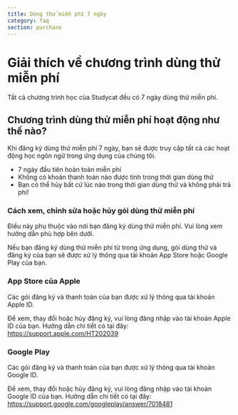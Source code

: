 ```yaml
---
title: Dùng thử miễn phí 7 ngày
category: faq
section: purchase
---
```

# Giải thích về chương trình dùng thử miễn phí


Tất cả chương trình học của Studycat đều có 7 ngày dùng thử miễn phí.


## Chương trình dùng thử miễn phí hoạt động như thế nào?


Khi đăng ký dùng thử miễn phí 7 ngày, bạn sẽ được truy cập tất cả các hoạt động học ngôn ngữ trong ứng dụng của chúng tôi.


* 7 ngày đầu tiên hoàn toàn miễn phí
* Không có khoản thanh toán nào được tính trong thời gian dùng thử
* Bạn có thể hủy bất cứ lúc nào trong thời gian dùng thử và không phải trả phí!


### Cách xem, chỉnh sửa hoặc hủy gói dùng thử miễn phí


Điều này phụ thuộc vào nơi bạn đăng ký dùng thử miễn phí. Vui lòng xem hướng dẫn phù hợp bên dưới.


Nếu bạn đăng ký dùng thử miễn phí từ trong ứng dụng, gói dùng thử và đăng ký của bạn sẽ được xử lý thông qua tài khoản App Store hoặc Google Play của bạn.



### App Store của Apple


Các gói đăng ký và thanh toán của bạn được xử lý thông qua tài khoản Apple ID.


Để xem, thay đổi hoặc hủy đăng ký, vui lòng đăng nhập vào tài khoản Apple ID của bạn. Hướng dẫn chi tiết có tại đây: <https://support.apple.com/HT202039>



### Google Play


Các gói đăng ký và thanh toán của bạn được xử lý thông qua tài khoản Google ID.


Để xem, thay đổi hoặc hủy đăng ký, vui lòng đăng nhập vào tài khoản Google ID của bạn. Hướng dẫn chi tiết có tại đây: <https://support.google.com/googleplay/answer/7018481>